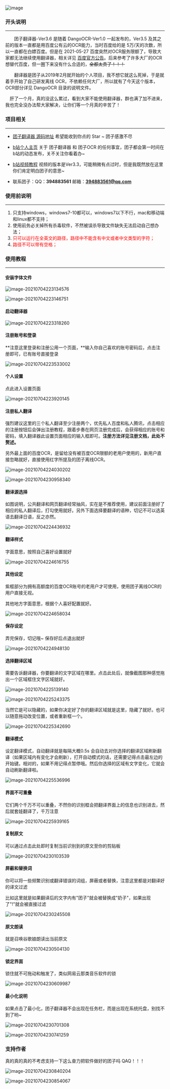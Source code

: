 ![image](https://github.com/PantsuDango/ImageHub/blob/master/DangoTranslate/Ver3.6/%E5%B0%81%E9%9D%A2.png)


### 开头说明

---

&emsp;&emsp;团子翻译器-Ver3.6 是随着 DangoOCR-Ver1.0 一起发布的，Ver3.5 及其之前的版本一直都是用百度公有云的OCR能力，当时百度给的是 5万/天的次数，所以一直都在白嫖百度。但是在 2021-05-27 百度突然对OCR服务限额了，导致大家都无法继续使用翻译器，相关详见 [百度官方公告](https://ai.baidu.com/support/news?action=detail&id=2390)。后来参考了许多大厂的OCR想替代百度，但一圈下来没有什么合适的，~~全都太贵了！！！~~

&emsp;&emsp;翻译器是团子从2019年2月就开始的个人项目，我不想它就这么死掉，于是就着手开始了自己研发离线 OCR，不依赖任何大厂，所以就有了今天这个版本，OCR部分详见 DangoOCR 目录的说明文件。

&emsp;肝了一个月，真的没这么累过，看到大家不能使用翻译器，群也满了加不进来，我也完全没办法帮大家解决，让你们等一个月真的辛苦了！



### 项目相关

---

+ [团子翻译器 源码地址](https://github.com/PantsuDango/Dango-Translator)  希望能收到你点的 Star ~ 团子感激不尽

+ [b站个人主页](https://space.bilibili.com/227927)  关于 团子翻译器 和 团子OCR 的任何事宜，团子都会第一时间在b站的动态发布，关不关注你看着办~

+ [b站视频教程](https://www.bilibili.com/video/BV1gp4y1Q7Ts) 视频的版本是Ver3.3，可能稍微有点过时，但是我既然放在这里你们肯定明白团子的意思~

+ 联系团子：QQ：**394883561**               邮箱：**394883561@qq.com**



### 使用前说明

---

1. 只支持windows，windows7-10都可以，windows7以下不行，mac和移动端和linux都不支持；
2. 使用前务必关掉所有杀毒软件，不然被误杀导致文件缺失无法启动自己想办法；
3. <span style="color:red;">只可以运行在全英文的路径，路径中不能含有中文或者中文类型的字符；</span>
4. <span style="color:red;">路径不可以带有空格；</span>



### 使用教程

---

#### 安装字体文件

![image-20210704223134576](https://github.com/PantsuDango/ImageHub/blob/master/DangoTranslate/Ver3.6/%E5%AD%97%E4%BD%931.png)

![image-20210704223146751](https://github.com/PantsuDango/ImageHub/blob/master/DangoTranslate/Ver3.6/%E5%AD%97%E4%BD%932.png)



#### 启动翻译器

![image-20210704223318260](https://github.com/PantsuDango/ImageHub/blob/master/DangoTranslate/Ver3.6/%E5%90%AF%E5%8A%A8.png)



#### 注册账号和登录

**注意这里登录和注册公用一个页面，**输入你自己喜欢的账号密码后，点击注册即可，已有账号直接登录

![image-20210704223533002](https://github.com/PantsuDango/ImageHub/blob/master/DangoTranslate/Ver3.6/%E7%99%BB%E5%BD%95.png)



#### 个人设置

点此进入设置页面

![image-20210704223920145](https://github.com/PantsuDango/ImageHub/blob/master/DangoTranslate/Ver3.6/%E8%AE%BE%E7%BD%AE.png)



#### 注册私人翻译

强烈建议这里的三个私人翻译至少注册两个，优先私人百度和私人腾讯，点击相应的注册按钮后会弹出注册教程，跟着步奏在网页注册完成后，会获得相应的账号和密码，填入翻译器此设置页面相应的输入框即可。**注册方法详见注册文档，此处不赘述。**

另外最上面的百度OCR，是留给没有被百度OCR限额的老用户使用的，新用户直接忽略就好，直接使用红字所提及的团子离线OCR。

![image-20210704224030202](https://github.com/PantsuDango/ImageHub/blob/master/DangoTranslate/Ver3.6/%E6%B3%A8%E5%86%8C%E7%BF%BB%E8%AF%911.png)

![image-20210704230958340](https://github.com/PantsuDango/ImageHub/blob/master/DangoTranslate/Ver3.6/%E6%B3%A8%E5%86%8C%E7%BF%BB%E8%AF%912.png)



#### 翻译源选择

如图说明，公共翻译和网页翻译经常抽风，实在是不推荐使用，建议前面注册好了相应的私人翻译后，打勾使用就好。另外下面选择要翻译的语种，切记不可以选英语去翻译日语，反之亦然。

![image-20210704224436932](https://github.com/PantsuDango/ImageHub/blob/master/DangoTranslate/Ver3.6/%E7%BF%BB%E8%AF%91%E6%BA%90%E9%80%89%E6%8B%A9.png)



#### 翻译样式

字面意思，按照自己喜好设置就好

![image-20210704224616755](https://github.com/PantsuDango/ImageHub/blob/master/DangoTranslate/Ver3.6/%E7%BF%BB%E8%AF%91%E6%A0%B7%E5%BC%8F.png)

#### 其他设定

紫框部分为拥有高额度的百度OCR账号的老用户才可使用，使用团子离线OCR的用户直接无视。

其他地方字面意思，根据个人喜好配置就好。

![image-20210704224658034](https://github.com/PantsuDango/ImageHub/blob/master/DangoTranslate/Ver3.6/%E5%85%B6%E4%BB%96%E8%AE%BE%E5%AE%9A.png)



#### 保存设定

弄完保存，切记哦~ 保存好后点退出就好

![image-20210704224948130](https://github.com/PantsuDango/ImageHub/blob/master/DangoTranslate/Ver3.6/%E4%BF%9D%E5%AD%98%E8%AE%BE%E5%AE%9A.png)

#### 选择翻译区域

需要告诉翻译器，你要翻译的文字区域在哪里。点击此处后，就像截图那种感觉拖出一个区域框住文字区域就好。

![image-20210704225139140](https://github.com/PantsuDango/ImageHub/blob/master/DangoTranslate/Ver3.6/%E7%BF%BB%E8%AF%91%E5%8C%BA%E5%9F%9F1.png)

![image-20210704225243375](https://github.com/PantsuDango/ImageHub/blob/master/DangoTranslate/Ver3.6/%E7%BF%BB%E8%AF%91%E5%8C%BA%E5%9F%9F2.png)

当然它是可以隐藏的，如果你决定好了你的翻译区域就是这里，隐藏了就好。也可以随意拖动改变位置，或者重新框一个。

![image-20210704225342690](https://github.com/PantsuDango/ImageHub/blob/master/DangoTranslate/Ver3.6/%E7%BF%BB%E8%AF%91%E5%8C%BA%E5%9F%9F3.png)



#### 翻译模式

设定翻译模式，自动翻译就是每隔大概0.5s 会自动去对你选择的翻译区域刷新翻译（如果区域内有变化才会刷新），打开自动模式的话，还需要记得点击最左边的开始键。相对的，如果不用记得点暂停哦。然后你选择的区域有文字变化，它就会自动刷新翻译啦。

![image-20210704225536996](https://github.com/PantsuDango/ImageHub/blob/master/DangoTranslate/Ver3.6/%E7%BF%BB%E8%AF%91%E6%A8%A1%E5%BC%8F.png)



#### 界面不可重叠

它们两个千万不可以重叠，不然你的识别框会把翻译界面上的信息也识别进去，然后就套娃翻译了，千万注意

![image-20210704225939165](https://github.com/PantsuDango/ImageHub/blob/master/DangoTranslate/Ver3.6/%E7%95%8C%E9%9D%A2%E4%B8%8D%E5%8F%AF%E4%BB%A5%E9%87%8D%E5%8F%A0.png)



#### 复制原文

可以通过点击此处即时复制当前识别到的原文至你的剪贴板

![image-20210704230103539](https://github.com/PantsuDango/ImageHub/blob/master/DangoTranslate/Ver3.6/%E5%A4%8D%E5%88%B6%E5%8E%9F%E6%96%87.png)



#### 屏蔽和替换词

你可以将一些频繁识别或翻译错误的词组，屏蔽或者替换，注意这里都是对翻译好的译文过滤

比如这里就是如果翻译后的文字内有"团子"就会被替换成"奶子"，如果出现了"!"就会被直接过滤

![image-20210704230245508](https://github.com/PantsuDango/ImageHub/blob/master/DangoTranslate/Ver3.6/%E5%B1%8F%E8%94%BD%E8%AF%8D.png)



#### 原文朗读

就是召唤谷歌娘朗读出当前原文

![image-20210704230504130](https://github.com/PantsuDango/ImageHub/blob/master/DangoTranslate/Ver3.6/%E6%9C%97%E8%AF%BB%E5%8E%9F%E6%96%87.png)



#### 锁定界面

锁住就不可拖动和触发了，类似网易云那类音乐软件的锁

![image-20210704230609987](https://github.com/PantsuDango/ImageHub/blob/master/DangoTranslate/Ver3.6/%E9%94%81%E5%AE%9A%E7%95%8C%E9%9D%A2.png)



#### 最小化说明

如果点击了最小化，团子翻译器不会出现在任务栏，而是出现在系统托盘，别找不到了哟~

![image-20210704230701308](https://github.com/PantsuDango/ImageHub/blob/master/DangoTranslate/Ver3.6/%E6%9C%80%E5%B0%8F%E5%8C%961.png)

![image-20210704230741259](https://github.com/PantsuDango/ImageHub/blob/master/DangoTranslate/Ver3.6/%E6%9C%80%E5%B0%8F%E5%8C%962.png)



### 支持作者

真的真的真的不考虑支持一下这么奋力把软件做好的团子吗 QAQ！！！

![image-20210704230840204](https://github.com/PantsuDango/ImageHub/blob/master/DangoTranslate/Ver3.6/%E6%94%AF%E6%8C%81%E4%BD%9C%E8%80%851.png)

![image-20210704230854067](https://github.com/PantsuDango/ImageHub/blob/master/DangoTranslate/Ver3.6/%E6%94%AF%E6%8C%81%E4%BD%9C%E8%80%852.png)









